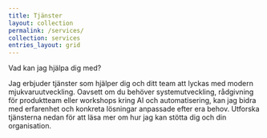 ```yaml
---
title: Tjänster
layout: collection
permalink: /services/
collection: services
entries_layout: grid
---
```


Vad kan jag hjälpa dig med?

Jag erbjuder tjänster som hjälper dig och ditt team att lyckas med modern mjukvaruutveckling. Oavsett om du behöver systemutveckling, rådgivning för produktteam eller workshops kring AI och automatisering, kan jag bidra med erfarenhet och konkreta lösningar anpassade efter era behov. Utforska tjänsterna nedan för att läsa mer om hur jag kan stötta dig och din organisation.